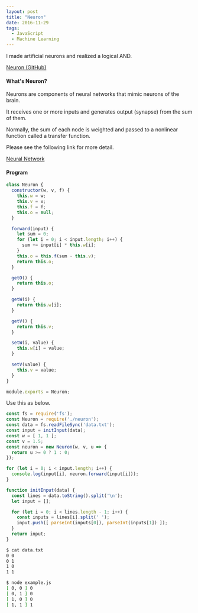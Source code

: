 ```yaml
---
layout: post
title: "Neuron"
date: 2016-11-29
tags:
  - JavaScript
  - Machine Learning
---
```

I made artificial neurons and realized a logical AND.

[Neuron (GitHub)](https://github.com/saitoxu/ml-kitchen-sink/tree/master/05-neuron)

#### **What's Neuron?**
Neurons are components of neural networks that mimic neurons of the brain.

It receives one or more inputs and generates output (synapse) from the sum of them.

Normally, the sum of each node is weighted and passed to a nonlinear function called a transfer function.

Please see the following link for more detail.

[Neural Network](https://en.wikipedia.org/wiki/Artificial_neural_network)

#### **Program**
```js
class Neuron {
  constructor(w, v, f) {
    this.w = w;
    this.v = v;
    this.f = f;
    this.o = null;
  }

  forward(input) {
    let sum = 0;
    for (let i = 0; i < input.length; i++) {
      sum += input[i] * this.w[i];
    }
    this.o = this.f(sum - this.v);
    return this.o;
  }

  getO() {
    return this.o;
  }

  getW(i) {
    return this.w[i];
  }

  getV() {
    return this.v;
  }

  setW(i, value) {
    this.w[i] = value;
  }

  setV(value) {
    this.v = value;
  }
}

module.exports = Neuron;
```

Use this as below.

```js
const fs = require('fs');
const Neuron = require('./neuron');
const data = fs.readFileSync('data.txt');
const input = initInput(data);
const w = [ 1, 1 ];
const v = 1.5;
const neuron = new Neuron(w, v, u => {
  return u >= 0 ? 1 : 0;
});

for (let i = 0; i < input.length; i++) {
  console.log(input[i], neuron.forward(input[i]));
}

function initInput(data) {
  const lines = data.toString().split('\n');
  let input = [];

  for (let i = 0; i < lines.length - 1; i++) {
    const inputs = lines[i].split(' ');
    input.push([ parseInt(inputs[0]), parseInt(inputs[1]) ]);
  }
  return input;
}
```

```bash
$ cat data.txt
0 0
0 1
1 0
1 1

$ node example.js
[ 0, 0 ] 0
[ 0, 1 ] 0
[ 1, 0 ] 0
[ 1, 1 ] 1
```
